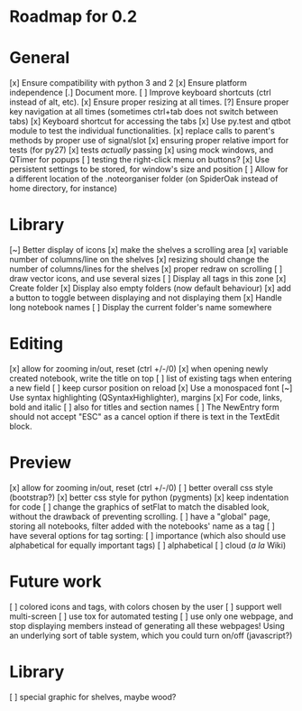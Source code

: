Roadmap for 0.2
===============

# General
[x] Ensure compatibility with python 3 and 2
[x] Ensure platform independence
[.] Document more.
[ ] Improve keyboard shortcuts (ctrl instead of alt, etc).
[x] Ensure proper resizing at all times.
[?] Ensure proper key navigation at all times (sometimes ctrl+tab does not
    switch between tabs)
[x] Keyboard shortcut for accessing the tabs
[x] Use py.test and qtbot module to test the individual functionalities.
    [x] replace calls to parent's methods by proper use of signal/slot
    [x] ensuring proper relative import for tests (for py27)
    [x] tests *actually* passing
    [x] using mock windows, and QTimer for popups
    [ ] testing the right-click menu on buttons?
[x] Use persistent settings to be stored, for window's size and position
[ ] Allow for a different location of the .noteorganiser folder (on SpiderOak
    instead of home directory, for instance)

# Library
[~] Better display of icons
    [x] make the shelves a scrolling area
    [x] variable number of columns/line on the shelves
    [x] resizing should change the number of columns/lines for the shelves
    [x] proper redraw on scrolling
    [ ] draw vector icons, and use several sizes
[ ] Display all tags in this zone
[x] Create folder
[x] Display also empty folders (now default behaviour)
    [x] add a button to toggle between displaying and not displaying them
[x] Handle long notebook names
[ ] Display the current folder's name somewhere

# Editing
[x] allow for zooming in/out, reset (ctrl +/-/0)
[x] when opening newly created notebook, write the title on top
[ ] list of existing tags when entering a new field
[ ] keep cursor position on reload
[x] Use a monospaced font
[~] Use syntax highlighting (QSyntaxHighlighter), margins
    [x] For code, links, bold and italic
    [ ] also for titles and section names
[ ] The NewEntry form should not accept "ESC" as a cancel option if there is
    text in the TextEdit block.

# Preview
[x] allow for zooming in/out, reset (ctrl +/-/0)
[ ] better overall css style (bootstrap?)
[x] better css style for python (pygments)
[x] keep indentation for code
[ ] change the graphics of setFlat to match the disabled look, without the
    drawback of preventing scrolling.
[ ] have a "global" page, storing all notebooks, filter added with the
    notebooks' name as a tag
[ ] have several options for tag sorting:
    [ ] importance (which also should use alphabetical for equally important tags)
    [ ] alphabetical
    [ ] cloud (*a la* Wiki)


Future work
===========

[ ] colored icons and tags, with colors chosen by the user
[ ] support well multi-screen
[ ] use tox for automated testing
[ ] use only one webpage, and stop displaying members instead of generating all
    these webpages! Using an underlying sort of table system, which you could
    turn on/off (javascript?)

# Library
[ ] special graphic for shelves, maybe wood?
